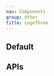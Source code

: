 ```yaml
---
nav: Components
group: Other
title: LogoThree
---
```


## Default

<code src="./demos/index.tsx" nopadding></code>

## APIs

<API></API>
